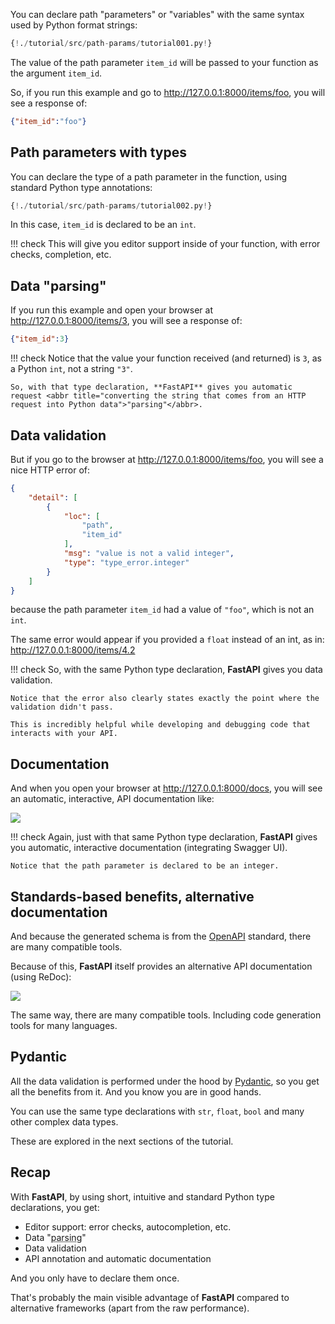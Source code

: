 You can declare path "parameters" or "variables" with the same syntax used by Python format strings:

```Python hl_lines="6 7"
{!./tutorial/src/path-params/tutorial001.py!}
```

The value of the path parameter `item_id` will be passed to your function as the argument `item_id`.

So, if you run this example and go to <a href="http://127.0.0.1:8000/items/foo" target="_blank">http://127.0.0.1:8000/items/foo</a>, you will see a response of:

```JSON
{"item_id":"foo"}
```

## Path parameters with types

You can declare the type of a path parameter in the function, using standard Python type annotations:

```Python hl_lines="7"
{!./tutorial/src/path-params/tutorial002.py!}
```

In this case, `item_id` is declared to be an `int`.

!!! check
    This will give you editor support inside of your function, with error checks, completion, etc.

## Data "parsing"

If you run this example and open your browser at <a href="http://127.0.0.1:8000/items/3" target="_blank">http://127.0.0.1:8000/items/3</a>, you will see a response of:

```JSON
{"item_id":3}
```

!!! check
    Notice that the value your function received (and returned) is `3`, as a Python `int`, not a string `"3"`.
    
    So, with that type declaration, **FastAPI** gives you automatic request <abbr title="converting the string that comes from an HTTP request into Python data">"parsing"</abbr>.

## Data validation

But if you go to the browser at <a href="http://127.0.0.1:8000/items/foo" target="_blank">http://127.0.0.1:8000/items/foo</a>, you will see a nice HTTP error of:

```JSON
{
    "detail": [
        {
            "loc": [
                "path",
                "item_id"
            ],
            "msg": "value is not a valid integer",
            "type": "type_error.integer"
        }
    ]
}
```

because the path parameter `item_id` had a value of `"foo"`, which is not an `int`.

The same error would appear if you provided a `float` instead of an int, as in: <a href="http://127.0.0.1:8000/items/4.2" target="_blank">http://127.0.0.1:8000/items/4.2</a>


!!! check
    So, with the same Python type declaration, **FastAPI** gives you data validation.

    Notice that the error also clearly states exactly the point where the validation didn't pass. 
    
    This is incredibly helpful while developing and debugging code that interacts with your API.

## Documentation

And when you open your browser at <a href="http://127.0.0.1:8000/docs" target="_blank">http://127.0.0.1:8000/docs</a>, you will see an automatic, interactive, API documentation like:

<img src="/img/tutorial/path-params/image01.png">

!!! check
    Again, just with that same Python type declaration, **FastAPI** gives you automatic, interactive documentation (integrating Swagger UI).

    Notice that the path parameter is declared to be an integer.

## Standards-based benefits, alternative documentation

And because the generated schema is from the <a href="https://github.com/OAI/OpenAPI-Specification/blob/master/versions/3.0.2.md" target="_blank">OpenAPI</a> standard, there are many compatible tools.

Because of this, **FastAPI** itself provides an alternative API documentation (using ReDoc):

<img src="/img/tutorial/path-params/image02.png">

The same way, there are many compatible tools. Including code generation tools for many languages.

## Pydantic

All the data validation is performed under the hood by <a href="https://pydantic-docs.helpmanual.io/" target="_blank">Pydantic</a>, so you get all the benefits from it. And you know you are in good hands.

You can use the same type declarations with `str`, `float`, `bool` and many other complex data types.

These are explored in the next sections of the tutorial.

## Recap

With **FastAPI**, by using short, intuitive and standard Python type declarations, you get:

* Editor support: error checks, autocompletion, etc.
* Data "<abbr title="converting the string that comes from an HTTP request into Python data">parsing</abbr>"
* Data validation
* API annotation and automatic documentation

And you only have to declare them once.

That's probably the main visible advantage of **FastAPI** compared to alternative frameworks (apart from the raw performance).
